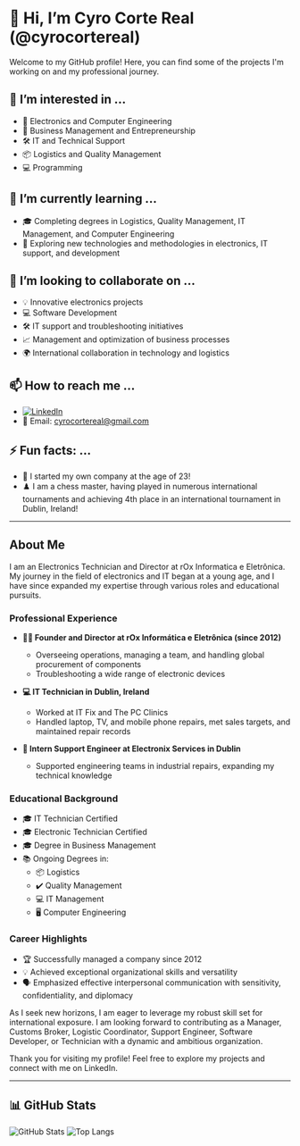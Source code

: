 # 👋 Hi, I’m Cyro Corte Real (@cyrocortereal)

Welcome to my GitHub profile! Here, you can find some of the projects I'm working on and my professional journey.

## 👀 I’m interested in ...
- 🔌 Electronics and Computer Engineering
- 💼 Business Management and Entrepreneurship
- 🛠️ IT and Technical Support
- 📦 Logistics and Quality Management
- 💻 Programming

## 🌱 I’m currently learning ...
- 🎓 Completing degrees in Logistics, Quality Management, IT Management, and Computer Engineering
- 🧠 Exploring new technologies and methodologies in electronics, IT support, and development

## 💞️ I’m looking to collaborate on ...
- 💡 Innovative electronics projects
- 💻 Software Development
- 🛠️ IT support and troubleshooting initiatives
- 📈 Management and optimization of business processes
- 🌍 International collaboration in technology and logistics

## 📫 How to reach me ...
- [![LinkedIn](https://img.shields.io/badge/LinkedIn-blue?style=flat&logo=linkedin&logoColor=white)](https://www.linkedin.com/in/cyrocortereal)
- 📧 Email: cyrocortereal@gmail.com

## ⚡ Fun facts: ...
- 🎉 I started my own company at the age of 23!
- ♟️ I am a chess master, having played in numerous international tournaments and achieving 4th place in an international tournament in Dublin, Ireland!

---

## About Me

I am an Electronics Technician and Director at rOx Informatica e Eletrônica. My journey in the field of electronics and IT began at a young age, 
and I have since expanded my expertise through various roles and educational pursuits.

### Professional Experience
- **👨‍💼 Founder and Director at rOx Informática e Eletrônica (since 2012)**
  - Overseeing operations, managing a team, and handling global procurement of components
  - Troubleshooting a wide range of electronic devices

- **💻 IT Technician in Dublin, Ireland**
  - Worked at IT Fix and The PC Clinics
  - Handled laptop, TV, and mobile phone repairs, met sales targets, and maintained repair records

- **🔧 Intern Support Engineer at Electronix Services in Dublin**
  - Supported engineering teams in industrial repairs, expanding my technical knowledge

### Educational Background
- 🎓 IT Technician Certified
- 🎓 Electronic Technician Certified
- 🎓 Degree in Business Management
- 📚 Ongoing Degrees in:
  - 📦 Logistics
  - ✔️ Quality Management
  - 💻 IT Management
  - 🖥️ Computer Engineering

### Career Highlights
- 🏆 Successfully managed a company since 2012
- 💡 Achieved exceptional organizational skills and versatility
- 🗣️ Emphasized effective interpersonal communication with sensitivity, confidentiality, and diplomacy

As I seek new horizons, I am eager to leverage my robust skill set for international exposure. 
I am looking forward to contributing as a Manager, Customs Broker, Logistic Coordinator, Support Engineer, Software Developer, or Technician
with a dynamic and ambitious organization.

Thank you for visiting my profile! Feel free to explore my projects and connect with me on LinkedIn.

---

## 📊 GitHub Stats

![GitHub Stats](https://github-readme-stats.vercel.app/api?username=cyrocortereal&show_icons=true&theme=radical)
![Top Langs](https://github-readme-stats.vercel.app/api/top-langs/?username=cyrocortereal&layout=compact&theme=radical)

